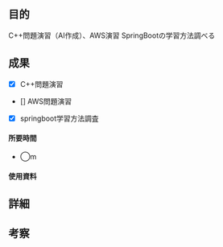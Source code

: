 ## 目的
<!-- 目的(〜を知りたい/〜を実装したい) -->
C++問題演習（AI作成）、AWS演習
SpringBootの学習方法調べる
## 成果
<!-- 成果(できたこと/できなかったこと) -->
- [x] C++問題演習
- [] AWS問題演習
- [x] springboot学習方法調査
#### 所要時間
- ◯m
#### 使用資料
<!-- 使用資料(教材/書籍/ワークシート/Youtube) -->

## 詳細
<!-- 詳細(キーワード/プロセス//具体例を挙げる/今回の課題解決を今後に繋げられる形で記録) -->


## 考察
<!-- 考察(今後の展望/) -->
